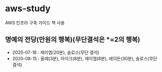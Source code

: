 # aws-study
AWS 인프라 구축 가이드 책 사용


## 명예의 전당(만원의 행복)(무단결석은 *=2의 행복)
- 2020-07-18 : 제이엠(20분), 슬로스(무단 결석)
- 2020-08-15 : 올레(3분), 아이크(8분), 제이엠(8분), 에이든(30분), 슬로스(무단결석)
